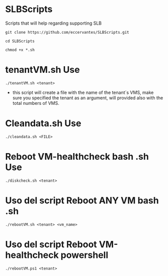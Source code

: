 # SLBScripts
Scripts that will help regarding supporting SLB

`git clone https://github.com/eccervantes/SLBScripts.git`

`cd SLBScripts`

`chmod +x *.sh`


# tenantVM.sh Use

`./tenantVM.sh <tenant>`

* this script will create a file with the name of the tenant´s VMS, make sure you specified the tenant as an argument, will provided also with the total numbers of VMS.

# Cleandata.sh Use

`./cleandata.sh <FILE>`

# Reboot VM-healthcheck bash .sh Use

`./diskcheck.sh <tenant>`

# Uso del script Reboot ANY VM bash .sh

`./rebootVM.sh <tenant> <vm_name>`

# Uso del script Reboot VM-healthcheck powershell

`./rebootVM.ps1 <tenant>`
